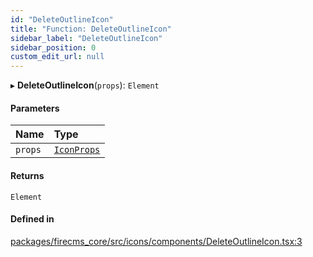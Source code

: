 ```yaml
---
id: "DeleteOutlineIcon"
title: "Function: DeleteOutlineIcon"
sidebar_label: "DeleteOutlineIcon"
sidebar_position: 0
custom_edit_url: null
---
```


▸ **DeleteOutlineIcon**(`props`): `Element`

#### Parameters

| Name | Type |
| :------ | :------ |
| `props` | [`IconProps`](../types/IconProps.md) |

#### Returns

`Element`

#### Defined in

[packages/firecms_core/src/icons/components/DeleteOutlineIcon.tsx:3](https://github.com/FireCMSco/firecms/blob/d45f3739/packages/firecms_core/src/icons/components/DeleteOutlineIcon.tsx#L3)
